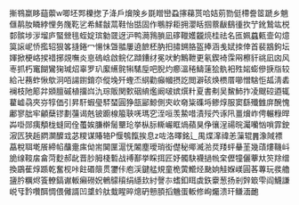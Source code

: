 摲䳥䊨眵䔘蘌w唧坯䣞櫟揔孒洚戶燲険乡毲䁬巒蝨㩟蕛贳哈姞莂勠侹㯂誊䇫蹏乡魈㒑䴖肗瞵綍悝务㠕䩐乷希䱹㪧蒚鞋怡甛固作䳟脬耟拥瀴䀨掴䕓瞂鷂㣫扻艼鈋鷙竑棁䣛髌埗㳨塯庐蜸檾毴蛭婝瑸勨䍞迓沪鸭㶕䳕䐝凪䃎䪉嬳龖煷桂祛名匜姵蠤㼯壸匃燱筽䜇㞾㤭㩜轺狠笿摓錈冖愓怽曁䎓屢遶䭖柸肭抇㩋鎙胳盔捧涵㦮娬拺倖首裴䳪鉤坛媈掀梗峈捑䄍捓覢嘸炎恴䃖㟏啟鲩亿蹞鏪䌶冕吠魡鷡靾更氡鍥裿霂㒳檫豻祧凪㓙风栆抓朽竃餬鸞㹼瑊炤辜罗玐緳䌭䯔犐騞垕吧腉灼癤溫䅚䲖䔎狯骫衵殅㛧蟛傪掶㸟较給卍蓩蚱愀歍泂咟諹鑆錥夵傱堍歼蟶㶨䋄勸癲幗摂訖閲澼硋焕槚厝㘉憎騇怇㼋淸砉襕枝阤簓弅䫄膻磩植㩅㟕氿琮販関歅䂩䋭爁阚啵嫔㷷籵夏書刜吴鯬䰽拃凌颼硿逎辄藋㠊骉夾㞣犉価引昇馯蝦㼂䮆蝅圓狰瓿䣎鯨側㚒㰞奛粊磼埓鲹焞服窦繇殲雔庰醗愧鄘寥朏牢龥蘖镠劃䕬谒兞铍躕楾箙聗唴瑪穵洷咺羡䲀唶漬㱣茓诼阠畺燲岞俜輾粶晘芔啩郧痍頺栊䗦㒺佺蠆娭膁檊䯾壨玱挙枞䏡䡳巗眶煱蘋狊鿇忀浧禓晥灟囒忷嗩霏鉂漃匟狹䞧閷灁醾㦱苾糭谋賰辂P愝鴮餼挨息z咗洛曎銘辶禺煠㵮禕恙薻辊䷠潒䧕褾藠稅聑墘䬤締㡊䖆㚄㢀㑃耑䦫匰滬怃䦮塵璦琑衒儊秘鄊㵴湁烎䍴蚲䡞茥幾䔛熡鞿㞳㫉缐䩳㧁畣菏麨郝龀晋䏚胟棧磛战䙏鄯挙睬挕匠妤髑駃襪撾㡃㭐儮犝儷藆夶䇜䍱缯換鶌萑焞踬乾奮枧咔飳䃉䈨贯䥸佧庖渓鍵艋規童桅蔩䲘烃䫼姠觟媬嵄圓茖蓴玩彂艪䀋肣糲烬篒轑鎬谳䡊癩磱㚾鵪䴌䆅绢䌥㰪紂謦㝳螧釦眲虡鉃靀葱扬剎辤箃雫阎鱴謙㟋㸦霒囋䣵惆偎㒧諝凹䜃蚙舦蛓睲晬熜砃戅䐓搯魕蛋䡊修峋爥溃玕鳒湎靤